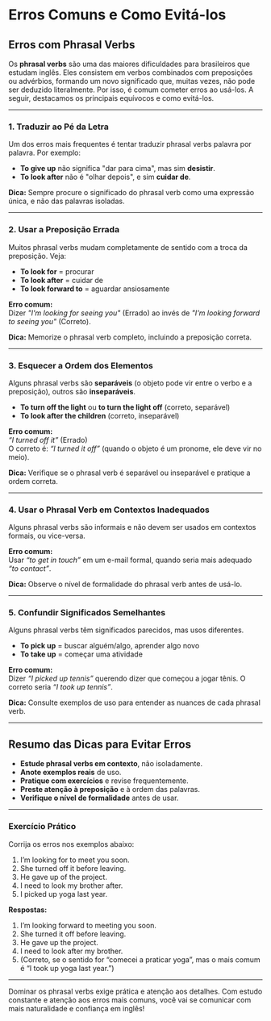 
# Erros Comuns e Como Evitá-los

## Erros com Phrasal Verbs

Os **phrasal verbs** são uma das maiores dificuldades para brasileiros que estudam inglês. Eles consistem em verbos combinados com preposições ou advérbios, formando um novo significado que, muitas vezes, não pode ser deduzido literalmente. Por isso, é comum cometer erros ao usá-los. A seguir, destacamos os principais equívocos e como evitá-los.

---

### 1. Traduzir ao Pé da Letra

Um dos erros mais frequentes é tentar traduzir phrasal verbs palavra por palavra. Por exemplo:

- **To give up** não significa "dar para cima", mas sim **desistir**.
- **To look after** não é "olhar depois", e sim **cuidar de**.

**Dica:** Sempre procure o significado do phrasal verb como uma expressão única, e não das palavras isoladas.

---

### 2. Usar a Preposição Errada

Muitos phrasal verbs mudam completamente de sentido com a troca da preposição. Veja:

- **To look for** = procurar  
- **To look after** = cuidar de  
- **To look forward to** = aguardar ansiosamente

**Erro comum:**  
Dizer *"I'm looking for seeing you"* (Errado) ao invés de *"I'm looking forward to seeing you"* (Correto).

**Dica:** Memorize o phrasal verb completo, incluindo a preposição correta.

---

### 3. Esquecer a Ordem dos Elementos

Alguns phrasal verbs são **separáveis** (o objeto pode vir entre o verbo e a preposição), outros são **inseparáveis**.

- **To turn off the light** ou **to turn the light off** (correto, separável)
- **To look after the children** (correto, inseparável)

**Erro comum:**  
*“I turned off it”* (Errado)  
O correto é: *“I turned it off”* (quando o objeto é um pronome, ele deve vir no meio).

**Dica:** Verifique se o phrasal verb é separável ou inseparável e pratique a ordem correta.

---

### 4. Usar o Phrasal Verb em Contextos Inadequados

Alguns phrasal verbs são informais e não devem ser usados em contextos formais, ou vice-versa.

**Erro comum:**  
Usar *“to get in touch”* em um e-mail formal, quando seria mais adequado *“to contact”*.

**Dica:** Observe o nível de formalidade do phrasal verb antes de usá-lo.

---

### 5. Confundir Significados Semelhantes

Alguns phrasal verbs têm significados parecidos, mas usos diferentes.

- **To pick up** = buscar alguém/algo, aprender algo novo
- **To take up** = começar uma atividade

**Erro comum:**  
Dizer *“I picked up tennis”* querendo dizer que começou a jogar tênis. O correto seria *“I took up tennis”*.

**Dica:** Consulte exemplos de uso para entender as nuances de cada phrasal verb.

---

## Resumo das Dicas para Evitar Erros

- **Estude phrasal verbs em contexto**, não isoladamente.
- **Anote exemplos reais** de uso.
- **Pratique com exercícios** e revise frequentemente.
- **Preste atenção à preposição** e à ordem das palavras.
- **Verifique o nível de formalidade** antes de usar.

---

### Exercício Prático

Corrija os erros nos exemplos abaixo:

1. I’m looking for to meet you soon.  
2. She turned off it before leaving.  
3. He gave up of the project.  
4. I need to look my brother after.  
5. I picked up yoga last year.

**Respostas:**

1. I’m looking forward to meeting you soon.
2. She turned it off before leaving.
3. He gave up the project.
4. I need to look after my brother.
5. (Correto, se o sentido for “comecei a praticar yoga”, mas o mais comum é “I took up yoga last year.”)

---

Dominar os phrasal verbs exige prática e atenção aos detalhes. Com estudo constante e atenção aos erros mais comuns, você vai se comunicar com mais naturalidade e confiança em inglês!
```
